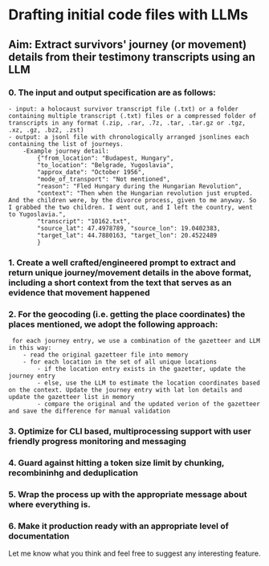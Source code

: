 # Drafting initial code files with LLMs

## Aim: Extract survivors' journey (or movement) details from their testimony transcripts using an LLM

### 0. The input and output specification are as follows:
    - input: a holocaust survivor transcript file (.txt) or a folder containing multiple transcript (.txt) files or a compressed folder of transcripts in any format (.zip, .rar, .7z, .tar, .tar.gz or .tgz, .xz, .gz, .bz2, .zst)
    - output: a jsonl file with chronologically arranged jsonlines each containing the list of journeys.
        -Example journey detail: 
            {"from_location": "Budapest, Hungary", 
            "to_location": "Belgrade, Yugoslavia", 
            "approx_date": "October 1956", 
            "mode_of_transport": "Not mentioned", 
            "reason": "Fled Hungary during the Hungarian Revolution", 
            "context": "Then when the Hungarian revolution just erupted. And the children were, by the divorce process, given to me anyway. So I grabbed the two children. I went out, and I left the country, went to Yugoslavia.",
            "transcript": "10162.txt",
            "source_lat": 47.4978789, "source_lon": 19.0402383, 
            "target_lat": 44.7880163, "target_lon": 20.4522489
            }

### 1. Create a well crafted/engineered prompt to extract and return unique journey/movement details in the above format, including a short context from the text that serves as an evidence that movement happened


### 2. For the geocoding (i.e. getting the place coordinates) the places mentioned, we adopt the following approach:
     for each journey entry, we use a combination of the gazetteer and LLM in this way:
        - read the original gazetteer file into memory
        - for each location in the set of all unique locations
            - if the location entry exists in the gazetter, update the journey entry
            - else, use the LLM to estimate the location coordinates based on the context. Update the journey entry with lat lon details and update the gazetteer list in memory
            - compare the original and the updated verion of the gazetteer and save the difference for manual validation

### 3. Optimize for CLI based, multiprocessing support with user friendly progress monitoring and messaging

### 4. Guard against hitting a token size limit by chunking, recombininhg and deduplication

### 5. Wrap the process up with the appropriate message about where everything is.

### 6. Make it production ready with an appropriate level of documentation 

Let me know what you think and feel free to suggest any interesting feature.